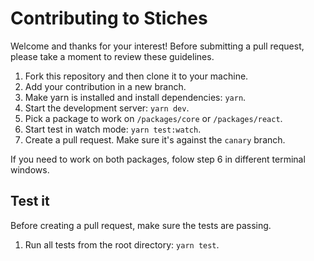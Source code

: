 # Contributing to Stiches

Welcome and thanks for your interest! Before submitting a pull request, please take a moment to review these guidelines.

1. Fork this repository and then clone it to your machine.
2. Add your contribution in a new branch.
3. Make yarn is installed and install dependencies: `yarn`. 
4. Start the development server: `yarn dev`.
5. Pick a package to work on `/packages/core` or `/packages/react`.
6. Start test in watch mode: `yarn test:watch`.
7. Create a pull request. Make sure it's against the `canary` branch.

If you need to work on both packages, folow step 6 in different terminal windows.

## Test it
Before creating a pull request, make sure the tests are passing.
1. Run all tests from the root directory: `yarn test`.
